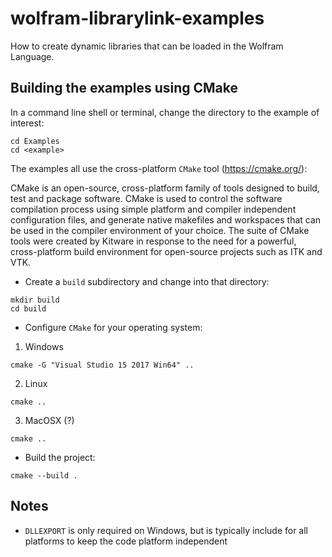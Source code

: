 # wolfram-librarylink-examples
How to create dynamic libraries that can be loaded in the Wolfram Language.

## Building the examples using CMake

In a command line shell or terminal, change the directory to the example of interest:

```
cd Examples
cd <example>
```

The examples all use the cross-platform `CMake` tool (https://cmake.org/):

CMake is an open-source, cross-platform family of tools designed to build, test and package software. CMake is used to control the software compilation process using simple platform and compiler independent configuration files, and generate native makefiles and workspaces that can be used in the compiler environment of your choice. The suite of CMake tools were created by Kitware in response to the need for a powerful, cross-platform build environment for open-source projects such as ITK and VTK.

* Create a `build` subdirectory and change into that directory:

```
mkdir build
cd build
```

* Configure `CMake` for your operating system:


 1. Windows

```
cmake -G "Visual Studio 15 2017 Win64" ..
```

2. Linux

```
cmake ..
```

3. MacOSX (?)

```
cmake ..
```

* Build the project:

```
cmake --build .
```



## Notes

* `DLLEXPORT` is only required on Windows, but is typically include for all platforms to keep the code platform independent
